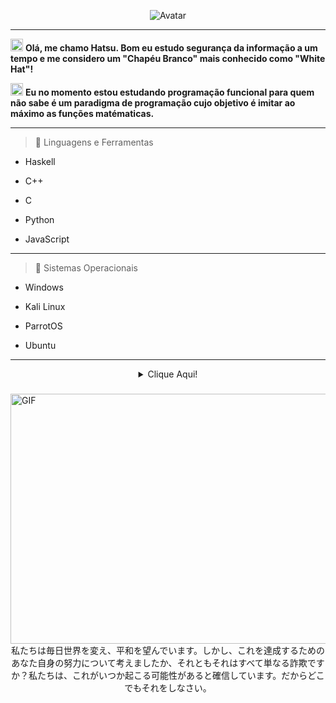 <p align="center">
  <a>
<img src="https://cdn.discordapp.com/avatars/783363555998171196/a_f70842c82845d38e4572407353b21782.gif?size=2048" alt="Avatar" style="border-radius: 50%%;">
  </a><br>
  
  
  ---
  
<img src="https://cdn.discordapp.com/attachments/793453573534122074/805519646232543272/setaD_BR.gif" height="20px" width="20px"> **Olá, me chamo Hatsu. Bom eu estudo segurança da informação a um tempo e me considero um "Chapéu Branco" mais conhecido como "White Hat"!**

<img src="https://cdn.discordapp.com/attachments/793453573534122074/805521573544722511/v_.gif" height="20px" width="20px">      **Eu no momento estou estudando programação funcional para quem não sabe é um paradigma de programação cujo objetivo é imitar ao máximo as funções matématicas.**
  
  ---
  
 > 👀 Linguagens e Ferramentas
 
- Haskell

- C++

- C

- Python

- JavaScript

 
 ---
  
  > 👀 Sistemas Operacionais
 
 - Windows
 
 - Kali Linux
 
 - ParrotOS
 
 - Ubuntu
 
 ---
 
 
 
  <details style='text-align: center;' align='center'>
  <summary> Clique Aqui! </summary>
  <p style="text-align: center;"align="center">============================================================</p>
  <p style="text-align: center;"align="center"><p style="text-align: center;"align="center"><a href="https://github.com/hatsu58"><img align="center" src="https://github-readme-stats.vercel.app/api?username=hatsu58&show_icons=true&include_all_commits=true&show_icons=true&theme=tokyonight" alt="hatsu stats" /></a></p>
  <p style="text-align: center;"align="center"><a href="https://github.com/hatsu58?tab=repositories"><img align="center" src="https://github-readme-stats.vercel.app/api/top-langs/?username=hatsu58&layout=compact&show_icons=true&theme=tokyonight" /></a></p>
  <p style="text-align: center;"align="center">============================================================</p>
</details>

### 

<img align="right" alt="GIF" height="400" width="800" src="https://camo.githubusercontent.com/d7d9a52a0866ebbcf023e8cd12ed87ea17cfa979fc0634dc200c1996daa1c32a/68747470733a2f2f69312e77702e636f6d2f7777772e7a7570692d6e65772d6c61796f75742e6d7973746167696e67776562736974652e636f6d2f77702d636f6e74656e742f75706c6f6164732f323031372f30382f6769662d352e6769663f726573697a653d3530302532433238382673736c3d31" />
  <br>
  <p align="center"> 私たちは毎日世界を変え、平和を望んでいます。しかし、これを達成するためのあなた自身の努力について考えましたか、それともそれはすべて単なる詐欺ですか？私たちは、これがいつか起こる可能性があると確信しています。だからどこでもそれをしなさい。
</p>
